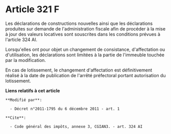 # Article 321 F

Les déclarations de constructions nouvelles ainsi que les déclarations produites sur demande de l'administration fiscale afin
de procéder à la mise à jour des valeurs locatives sont souscrites dans les conditions prévues à l'article 324 AI. 

Lorsqu'elles ont pour objet un changement de consistance, d'affectation ou d'utilisation, les déclarations sont limitées à la
partie de l'immeuble touchée par la modification. 

En cas de lotissement, le changement d'affectation est définitivement réalisé à la date de publication de l'arrêté
préfectoral portant autorisation du lotissement.

**Liens relatifs à cet article**

	**Modifié par**:

	  - Décret n°2011-1795 du 6 décembre 2011 - art. 1

	**Cite**:

	  - Code général des impôts, annexe 3, CGIAN3. - art. 324 AI
